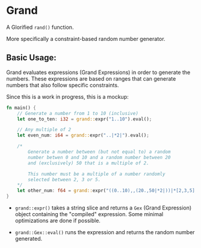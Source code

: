 # Grand

A Glorified `rand()` function.

More specifically a constraint-based random number generator.

## Basic Usage:

Grand evaluates expressions (Grand Expressions) in order to generate the numbers. These expressions are based on ranges that can generate numbers that also follow specific constraints.

Since this is a work in progress, this is a mockup:

```rust
fn main() {
    // Generate a number from 1 to 10 (inclusive)
    let one_to_ten: i32 = grand::expr("1..10").eval();

    // Any multiple of 2
    let even_num: i64 = grand::expr("..|*2|").eval();

    /*
        Generate a number between (but not equal to) a random
        number betwen 0 and 10 and a random number between 20 
        and (exclusively) 50 that is a multiple of 2.

        This number must be a multiple of a number randomly
        selected between 2, 3 or 5.
    */
    let other_num: f64 = grand::expr("((0..10),,(20.,50|*2|))|*[2,3,5]|").eval();
}
```

- `grand::expr()` takes a string slice and returns a `Gex` (Grand Expression) object containing the "compiled" expression. Some minimal optimizations are done if possible.

- `grand::Gex::eval()` runs the expression and returns the random number generated.